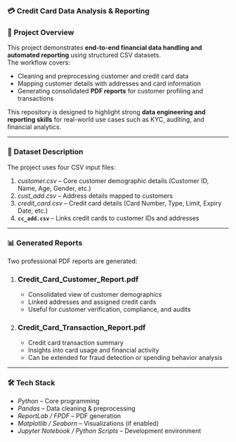 ###  💳 Credit Card Data Analysis & Reporting

### 📌 Project Overview
This project demonstrates **end-to-end financial data handling and automated reporting** using structured CSV datasets.  
The workflow covers:
- Cleaning and preprocessing customer and credit card data  
- Mapping customer details with addresses and card information  
- Generating consolidated **PDF reports** for customer profiling and transactions  

This repository is designed to highlight strong **data engineering and reporting skills** for real-world use cases such as KYC, auditing, and financial analytics.

---

### 📂 Dataset Description
The project uses four CSV input files:

1. *customer.csv* – Core customer demographic details (Customer ID, Name, Age, Gender, etc.)  
2. *cust_add.csv* – Address details mapped to customers  
3. *credit_card.csv* – Credit card details (Card Number, Type, Limit, Expiry Date, etc.)  
4. **`cc_add.csv`** – Links credit cards to customer IDs and addresses  

---

### 📊 Generated Reports
Two professional PDF reports are generated:

1. ### Credit_Card_Customer_Report.pdf 
   - Consolidated view of customer demographics  
   - Linked addresses and assigned credit cards  
   - Useful for customer verification, compliance, and audits  

2. ### Credit_Card_Transaction_Report.pdf  
   - Credit card transaction summary  
   - Insights into card usage and financial activity  
   - Can be extended for fraud detection or spending behavior analysis  

---

###  🛠️ Tech Stack
- *Python* – Core programming  
- *Pandas* – Data cleaning & preprocessing  
- *ReportLab / FPDF* – PDF generation  
- *Matplotlib / Seaborn* – Visualizations (if enabled)  
- *Jupyter Notebook / Python Scripts* – Development environment  



